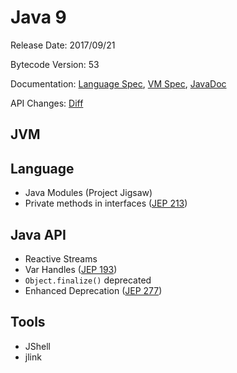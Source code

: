 # Java 9

Release Date: 2017/09/21

Bytecode Version: 53

Documentation: [Language Spec](https://docs.oracle.com/javase/specs/jls/se9/html/index.html), [VM Spec](https://docs.oracle.com/javase/specs/jvms/se9/html/index.html), [JavaDoc](https://docs.oracle.com/javase/9/docs/api/)

API Changes: [Diff](http://download.eclipselab.org/jdkdiff/V8/V9/index.html)

## JVM

## Language

* Java Modules (Project Jigsaw)
* Private methods in interfaces ([JEP 213](http://openjdk.java.net/jeps/213))


## Java API

* Reactive Streams
* Var Handles ([JEP 193](http://openjdk.java.net/jeps/193))
* `Object.finalize()` deprecated
* Enhanced Deprecation ([JEP 277](http://openjdk.java.net/jeps/277)) 

## Tools

* JShell
* jlink
